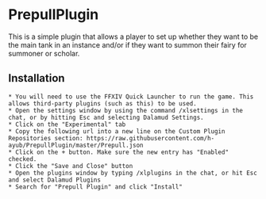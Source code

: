 # PrepullPlugin

This is a simple plugin that allows a player to set up whether they want to be the main tank in an instance and/or if they want to summon their fairy for summoner or scholar.

## Installation


    * You will need to use the FFXIV Quick Launcher to run the game. This allows third-party plugins (such as this) to be used.
    * Open the settings window by using the command /xlsettings in the chat, or by hitting Esc and selecting Dalamud Settings.
    * Click on the "Experimental" tab
    * Copy the following url into a new line on the Custom Plugin Repositories section: https://raw.githubusercontent.com/h-ayub/PrepullPlugin/master/Prepull.json
    * Click on the + button. Make sure the new entry has "Enabled" checked.
    * Click the "Save and Close" button
    * Open the plugins window by typing /xlplugins in the chat, or hit Esc and select Dalamud Plugins
    * Search for "Prepull Plugin" and click "Install"
